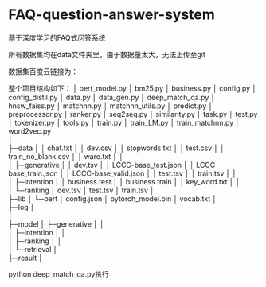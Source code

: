 # FAQ-question-answer-system

基于深度学习的FAQ式问答系统

所有数据集均在data文件夹里，由于数据量太大，无法上传至git

数据集百度云链接为：











整个项目结构如下：
│  bert_model.py
│  bm25.py
│  business.py
│  config.py
│  config_distil.py
│  data.py
│  data_gen.py
│  deep_match_qa.py
│  hnsw_faiss.py
│  matchnn.py
│  matchnn_utils.py
│  predict.py
│  preprocessor.py
│  ranker.py
│  seq2seq.py
│  similarity.py
│  task.py
│  test.py
│  tokenizer.py
│  tools.py
│  train.py
│  train_LM.py
│  train_matchnn.py
│  word2vec.py          
│              
├─data
│  │  chat.txt
│  │  dev.csv
│  │  stopwords.txt
│  │  test.csv
│  │  train_no_blank.csv
│  │  ware.txt
│  │  
│  ├─generative
│  │      dev.tsv
│  │      LCCC-base_test.json
│  │      LCCC-base_train.json
│  │      LCCC-base_valid.json
│  │      test.tsv
│  │      train.tsv
│  │      
│  ├─intention
│  │      business.test
│  │      business.train
│  │      key_word.txt
│  │      
│  └─ranking
│          dev.tsv
│          test.tsv
│          train.tsv
│          
├─lib
│  └─bert
│          config.json
│          pytorch_model.bin
│          vocab.txt
│          
├─log
│      
│      
├─model
│  ├─generative 
│  │      
│  ├─intention
│  │        
│  ├─ranking
│  │      
│  └─retrieval
│          
├─result
│              



python deep_match_qa.py执行